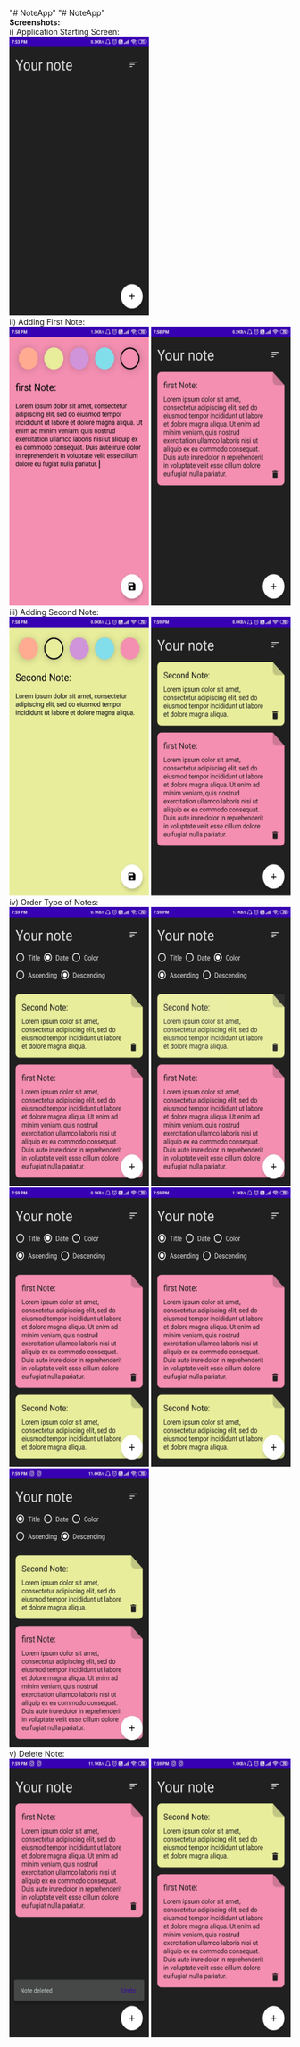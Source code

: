 "# NoteApp" 
"# NoteApp" <br>
<b>Screenshots:</b><br>
i) Application Starting Screen:<br>
<img src='images/ss1.jpeg' width=250 height=500><br>
ii) Adding First Note:<br>
<img src='images/ss2.jpeg' width=250 height=500>
<img src='images/ss3.jpeg' width=250 height=500><br>
iii) Adding Second Note:<br>
<img src='images/ss4.jpeg' width=250 height=500>
<img src='images/ss5.jpeg' width=250 height=500><br>
iv) Order Type of Notes:<br>
<img src='images/ss6.jpeg' width=250 height=500>
<img src='images/ss7.jpeg' width=250 height=500>
<img src='images/ss8.jpeg' width=250 height=500>
<img src='images/ss9.jpeg' width=250 height=500>
<img src='images/ss10.jpeg' width=250 height=500><br>
v) Delete Note:<br>
<img src='images/ss11.jpeg' width=250 height=500>
<img src='images/ss12.jpeg' width=250 height=500>

